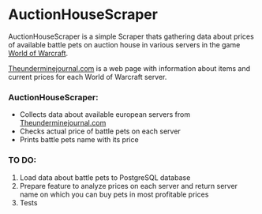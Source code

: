 # AuctionHouseScraper

AuctionHouseScraper is a simple Scraper thats gathering data about prices of available battle pets on auction house in various servers in the game [World of Warcraft](https://worldofwarcraft.com/en-us/).

[Theunderminejournal.com](https://theunderminejournal.com/) is a web page with information about items and current prices for each World of Warcraft server.

### AuctionHouseScraper:
* Collects data about available european servers from [Theunderminejournal.com](https://theunderminejournal.com/)
* Checks actual price of battle pets on each server
* Prints battle pets name with its price

### TO DO:
1. Load data about battle pets to PostgreSQL database
2. Prepare feature to analyze prices on each server and return server name on which you can buy pets in most profitable prices
3. Tests
